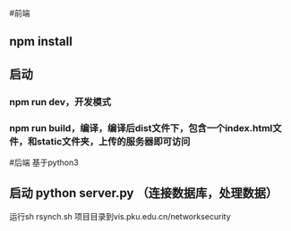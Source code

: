 #前端
## npm install 
## 启动
### npm run dev，开发模式
### npm run build，编译，编译后dist文件下，包含一个index.html文件，和static文件夹，上传的服务器即可访问

#后端 基于python3
## 启动 python server.py （连接数据库，处理数据）

运行sh rsynch.sh 项目目录到vis.pku.edu.cn/networksecurity







